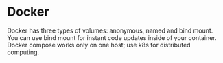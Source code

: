 # Docker

Docker has three types of volumes: anonymous, named and bind mount. You can use bind mount for instant code updates inside of your container. Docker compose works only on one host; use k8s for distributed computing.
